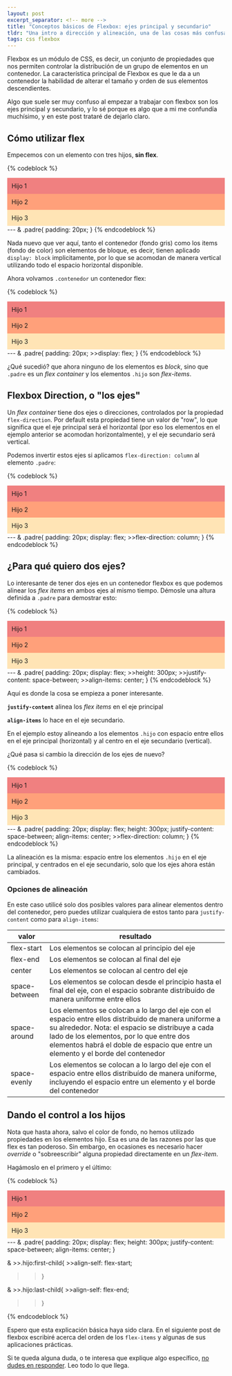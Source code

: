 ```yaml
---
layout: post
excerpt_separator: <!-- more -->
title: "Conceptos básicos de Flexbox: ejes principal y secundario"
tldr: "Una intro a dirección y alineación, una de las cosas más confusas al iniciar con Flexbox"
tags: css flexbox
---
```


Flexbox es un módulo de CSS, es decir, un conjunto de propiedades que nos permiten controlar la distribución de un grupo de elementos en un contenedor. La característica principal de Flexbox es que le da a un contenedor la habilidad de alterar el tamaño y orden de sus elementos descendientes.

Algo que suele ser muy confuso al empezar a trabajar con flexbox son los ejes principal y secundario, y lo sé porque es algo que a mi me confundía muchísimo, y en este post trataré de dejarlo claro.

## Cómo utilizar flex

Empecemos con un elemento con tres hijos, **sin flex**.

{% codeblock %}
<div class="padre">
    <div class="hijo" style="background: lightcoral;">Hijo 1</div>
    <div class="hijo" style="background: lightsalmon;">Hijo 2</div>
    <div class="hijo" style="background: moccasin">Hijo 3</div>
</div>
---
& .padre{
    padding: 20px;
}
{% endcodeblock %}

Nada nuevo que ver aquí, tanto el contenedor (fondo gris) como los items (fondo de color) son elementos de bloque, es decir, tienen aplicado ```display: block``` implicitamente, por lo que se acomodan de manera vertical utilizando todo el espacio horizontal disponible.

Ahora volvamos ```.contenedor``` un contenedor flex:

{% codeblock %}
<div class="padre">
    <div class="hijo" style="background: lightcoral;">Hijo 1</div>
    <div class="hijo" style="background: lightsalmon;">Hijo 2</div>
    <div class="hijo" style="background: moccasin">Hijo 3</div>
</div>
---
& .padre{
    padding: 20px;
    >>display: flex;
}
{% endcodeblock %}

¿Qué sucedió? que ahora ninguno de los elementos es *block*, sino que ```.padre``` es un *flex container* y los elementos ```.hijo``` son *flex-items*.

## Flexbox Direction, o "los ejes"

Un *flex container* tiene dos ejes o direcciones, controlados por la propiedad ```flex-direction```. Por default esta propiedad tiene un valor de "row", lo que significa que el eje principal será el horizontal (por eso los elementos en el ejemplo anterior se acomodan horizontalmente), y el eje secundario será vertical.

Podemos invertir estos ejes si aplicamos ```flex-direction: column``` al elemento ```.padre```:

{% codeblock %}
<div class="padre">
    <div class="hijo" style="background: lightcoral;">Hijo 1</div>
    <div class="hijo" style="background: lightsalmon;">Hijo 2</div>
    <div class="hijo" style="background: moccasin">Hijo 3</div>
</div>
---
& .padre{
    padding: 20px;
    display: flex;
    >>flex-direction: column;
}
{% endcodeblock %}

## ¿Para qué quiero dos ejes?

Lo interesante de tener dos ejes en un contenedor flexbox es que podemos alinear los *flex items* en ambos ejes al mismo tiempo. Démosle una altura definida a ```.padre``` para demostrar esto:

{% codeblock %}
<div class="padre">
    <div class="hijo" style="background: lightcoral;">Hijo 1</div>
    <div class="hijo" style="background: lightsalmon;">Hijo 2</div>
    <div class="hijo" style="background: moccasin">Hijo 3</div>
</div>
---
& .padre{
    padding: 20px;
    display: flex;
    >>height: 300px;
    >>justify-content: space-between;
    >>align-items: center;
}
{% endcodeblock %}

Aquí es donde la cosa se empieza a poner interesante.

**```justify-content```** alinea los *flex items* en el eje principal

**```align-items```** lo hace en el eje secundario.

En el ejemplo estoy alineando a los elementos ```.hijo``` con espacio entre ellos en el eje principal (horizontal) y al centro en el eje secundario (vertical).

¿Qué pasa si cambio la dirección de los ejes de nuevo?

{% codeblock %}
<div class="padre">
    <div class="hijo" style="background: lightcoral;">Hijo 1</div>
    <div class="hijo" style="background: lightsalmon;">Hijo 2</div>
    <div class="hijo" style="background: moccasin">Hijo 3</div>
</div>
---
& .padre{
    padding: 20px;
    display: flex;
    height: 300px;
    justify-content: space-between;
    align-items: center;
    >>flex-direction: column;
}
{% endcodeblock %}

La alineación es la misma: espacio entre los elementos ```.hijo``` en el eje principal, y centrados en el eje secundario, solo que los ejes ahora están cambiados.

### Opciones de alineación

En este caso utilicé solo dos posibles valores para alinear elementos dentro del contenedor, pero puedes utilizar cualquiera de estos tanto para ```justify-content``` como para ```align-items```:

| valor | resultado |
|---|---|
| flex-start | Los elementos se colocan al principio del eje |
| flex-end | Los elementos se colocan al final del eje |
| center | Los elementos se colocan al centro del eje |
| space-between | Los elementos se colocan desde el principio hasta el final del eje, con el espacio sobrante distribuído de manera uniforme entre ellos |
| space-around | Los elementos se colocan a lo largo del eje con el espacio entre ellos distribuido de manera uniforme a su alrededor. Nota: el espacio se distribuye a cada lado de los elementos, por lo que entre dos elementos habrá el doble de espacio que entre un elemento y el borde del contenedor |
| space-evenly | Los elementos se colocan a lo largo del eje con el espacio entre ellos distribuído de manera uniforme, incluyendo el espacio entre un elemento y el borde del contenedor |

## Dando el control a los hijos

Nota que hasta ahora, salvo el color de fondo, no hemos utilizado propiedades en los elementos hijo. Esa es una de las razones por las que flex es tan poderoso. Sin embargo, en ocasiones es necesario hacer *override* o "sobreescribir" alguna propiedad directamente en un *flex-item*.

Hagámoslo en el primero y el último:

{% codeblock %}
<div class="padre">
    <div class="hijo" style="background: lightcoral;">Hijo 1</div>
    <div class="hijo" style="background: lightsalmon;">Hijo 2</div>
    <div class="hijo" style="background: moccasin">Hijo 3</div>
</div>
---
& .padre{
    padding: 20px;
    display: flex;
    height: 300px;
    justify-content: space-between;
    align-items: center;
}

& >>.hijo:first-child{
    >>align-self: flex-start;
>>}

& >>.hijo:last-child{
    >>align-self: flex-end;
>>}

{% endcodeblock %}

Espero que esta explicación básica haya sido clara. En el siguiente post de flexbox escribiré acerca del orden de los ```flex-items``` y algunas de sus aplicaciones prácticas.

Si te queda alguna duda, o te interesa que explique algo específico, <a href="#respond">no dudes en responder</a>. Leo todo lo que llega.

<style>
    .padre{
        background: var(--bg1);
    }
    .hijo{
        padding: 10px;
    }
    @media (prefers-color-scheme: dark){
        .hijo{
            color: var(--bg4);
        }
    }
</style>